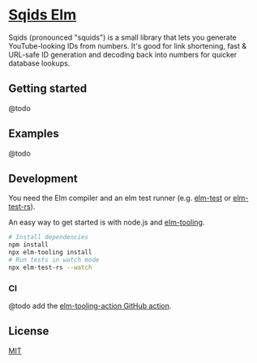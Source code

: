 # [Sqids Elm](https://sqids.org/elm)

Sqids (pronounced "squids") is a small library that lets you generate YouTube-looking IDs from numbers. It's good for link shortening, fast & URL-safe ID generation and decoding back into numbers for quicker database lookups.

## Getting started

@todo

## Examples

@todo

## Development

You need the Elm compiler and an elm test runner (e.g. [elm-test](https://www.npmjs.com/package/elm-test) or [elm-test-rs](https://github.com/mpizenberg/elm-test-rs)).

An easy way to get started is with node.js and [elm-tooling](https://elm-tooling.github.io/elm-tooling-cli/).

```sh
# Install dependencies
npm install
npx elm-tooling install
# Run tests in watch mode
npx elm-test-rs --watch
```

### CI

@todo add the [elm-tooling-action GitHub action](https://github.com/mpizenberg/elm-tooling-action).

## License

[MIT](LICENSE)

